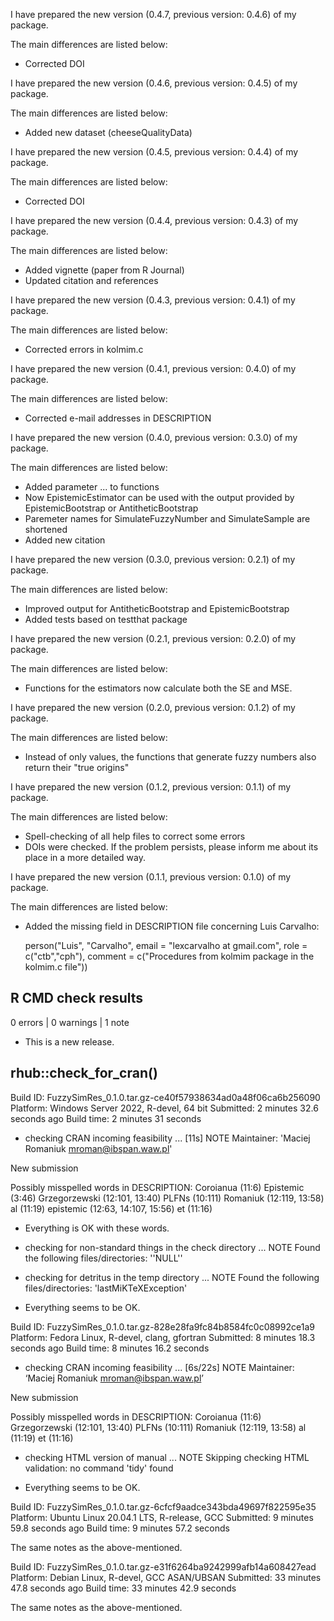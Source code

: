 I have prepared the new version (0.4.7, previous version: 0.4.6) of my package. 

The main differences are listed below:
- Corrected DOI

I have prepared the new version (0.4.6, previous version: 0.4.5) of my package. 

The main differences are listed below:
- Added new dataset (cheeseQualityData)

I have prepared the new version (0.4.5, previous version: 0.4.4) of my package. 

The main differences are listed below:
- Corrected DOI

I have prepared the new version (0.4.4, previous version: 0.4.3) of my package. 

The main differences are listed below:
- Added vignette (paper from R Journal)
- Updated citation and references


I have prepared the new version (0.4.3, previous version: 0.4.1) of my package. 

The main differences are listed below:
- Corrected errors in kolmim.c



I have prepared the new version (0.4.1, previous version: 0.4.0) of my package. 

The main differences are listed below:
- Corrected e-mail addresses in DESCRIPTION


I have prepared the new version (0.4.0, previous version: 0.3.0) of my package. 

The main differences are listed below:
- Added parameter ... to functions
- Now EpistemicEstimator can be used with the output provided by EpistemicBootstrap or AntitheticBootstrap
- Paremeter names for SimulateFuzzyNumber and SimulateSample are shortened
- Added new citation




I have prepared the new version (0.3.0, previous version: 0.2.1) of my package. 

The main differences are listed below:
- Improved output for AntitheticBootstrap and EpistemicBootstrap
- Added tests based on testthat package


I have prepared the new version (0.2.1, previous version: 0.2.0) of my package. 

The main differences are listed below:
- Functions for the estimators now calculate both the SE and MSE.


I have prepared the new version (0.2.0, previous version: 0.1.2) of my package. 

The main differences are listed below:
- Instead of only values, the functions that generate fuzzy numbers also return their "true origins"



I have prepared the new version (0.1.2, previous version: 0.1.1) of my package. 

The main differences are listed below:
- Spell-checking of all help files to correct some errors
- DOIs were checked. If the problem persists, please inform me about its place in a more detailed way.




I have prepared the new version (0.1.1, previous version: 0.1.0) of my package. 

The main differences are listed below:
- Added the missing field in DESCRIPTION file concerning Luis Carvalho:

  person("Luis", "Carvalho", email = "lexcarvalho at gmail.com", role = c("ctb","cph"),
    comment = c("Procedures from kolmim package in the kolmim.c file"))



## R CMD check results

0 errors | 0 warnings | 1 note

* This is a new release.

## rhub::check_for_cran()

Build ID: 	FuzzySimRes_0.1.0.tar.gz-ce40f57938634ad0a48f06ca6b256090
Platform: 	Windows Server 2022, R-devel, 64 bit
Submitted: 	2 minutes 32.6 seconds ago
Build time: 	2 minutes 31 seconds

* checking CRAN incoming feasibility ... [11s] NOTE
Maintainer: 'Maciej Romaniuk <mroman@ibspan.waw.pl>'

New submission


Possibly misspelled words in DESCRIPTION:
  Coroianua (11:6)
  Epistemic (3:46)
  Grzegorzewski (12:101, 13:40)
  PLFNs (10:111)
  Romaniuk (12:119, 13:58)
  al (11:19)
  epistemic (12:63, 14:107, 15:56)
  et (11:16)
  
- Everything is OK with these words.

* checking for non-standard things in the check directory ... NOTE
Found the following files/directories:
  ''NULL''

* checking for detritus in the temp directory ... NOTE
Found the following files/directories:
  'lastMiKTeXException'
  
- Everything seems to be OK.

Build ID: 	FuzzySimRes_0.1.0.tar.gz-828e28fa9fc84b8584fc0c08992ce1a9
Platform: 	Fedora Linux, R-devel, clang, gfortran
Submitted: 	8 minutes 18.3 seconds ago
Build time: 	8 minutes 16.2 seconds

* checking CRAN incoming feasibility ... [6s/22s] NOTE
Maintainer: ‘Maciej Romaniuk <mroman@ibspan.waw.pl>’

New submission

Possibly misspelled words in DESCRIPTION:
  Coroianua (11:6)
  Grzegorzewski (12:101, 13:40)
  PLFNs (10:111)
  Romaniuk (12:119, 13:58)
  al (11:19)
  et (11:16)

* checking HTML version of manual ... NOTE
Skipping checking HTML validation: no command 'tidy' found

- Everything seems to be OK.


Build ID: 	FuzzySimRes_0.1.0.tar.gz-6cfcf9aadce343bda49697f822595e35
Platform: 	Ubuntu Linux 20.04.1 LTS, R-release, GCC
Submitted: 	9 minutes 59.8 seconds ago
Build time: 	9 minutes 57.2 seconds

The same notes as the above-mentioned.


Build ID: 	FuzzySimRes_0.1.0.tar.gz-e31f6264ba9242999afb14a608427ead
Platform: 	Debian Linux, R-devel, GCC ASAN/UBSAN
Submitted: 	33 minutes 47.8 seconds ago
Build time: 	33 minutes 42.9 seconds

The same notes as the above-mentioned.
  






